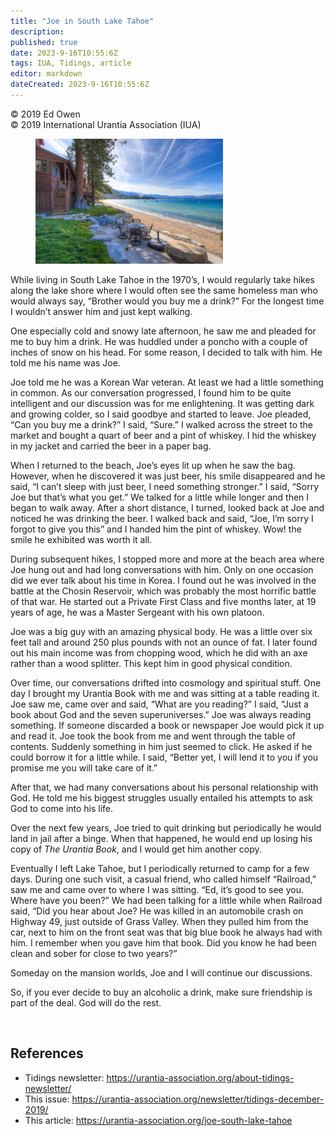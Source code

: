 ```yaml
---
title: "Joe in South Lake Tahoe"
description: 
published: true
date: 2023-9-16T10:55:6Z
tags: IUA, Tidings, article
editor: markdown
dateCreated: 2023-9-16T10:55:6Z
---
```


<p class="v-card v-sheet theme--light gray lighten-3 px-2">© 2019 Ed Owen<br>© 2019 International Urantia Association (IUA)</p>

<figure id="Figure_4" class="image urantiapedia image-style-align-left">
<img src="../../../image/article/IUA_Tidings/South-Lake-Tahoe-300x200.jpg">
</figure>

While living in South Lake Tahoe in the 1970’s, I would regularly take hikes along the lake shore where I would often see the same homeless man who would always say, “Brother would you buy me a drink?” For the longest time I wouldn’t answer him and just kept walking.

One especially cold and snowy late afternoon, he saw me and pleaded for me to buy him a drink. He was huddled under a poncho with a couple of inches of snow on his head. For some reason, I decided to talk with him. He told me his name was Joe.

Joe told me he was a Korean War veteran. At least we had a little something in common. As our conversation progressed, I found him to be quite intelligent and our discussion was for me enlightening. It was getting dark and growing colder, so I said goodbye and started to leave. Joe pleaded, “Can you buy me a drink?” I said, “Sure.” I walked across the street to the market and bought a quart of beer and a pint of whiskey. I hid the whiskey in my jacket and carried the beer in a paper bag.

When I returned to the beach, Joe’s eyes lit up when he saw the bag. However, when he discovered it was just beer, his smile disappeared and he said, “I can’t sleep with just beer, I need something stronger.” I said, “Sorry Joe but that’s what you get.” We talked for a little while longer and then I began to walk away. After a short distance, I turned, looked back at Joe and noticed he was drinking the beer. I walked back and said, “Joe, I’m sorry I forgot to give you this” and I handed him the pint of whiskey. Wow! the smile he exhibited was worth it all.

During subsequent hikes, I stopped more and more at the beach area where Joe hung out and had long conversations with him. Only on one occasion did we ever talk about his time in Korea. I found out he was involved in the battle at the Chosin Reservoir, which was probably the most horrific battle of that war. He started out a Private First Class and five months later, at 19 years of age, he was a Master Sergeant with his own platoon.

Joe was a big guy with an amazing physical body. He was a little over six feet tall and around 250 plus pounds with not an ounce of fat. I later found out his main income was from chopping wood, which he did with an axe rather than a wood splitter. This kept him in good physical condition.

Over time, our conversations drifted into cosmology and spiritual stuff. One day I brought my Urantia Book with me and was sitting at a table reading it. Joe saw me, came over and said, “What are you reading?” I said, “Just a book about God and the seven superuniverses.” Joe was always reading something. If someone discarded a book or newspaper Joe would pick it up and read it. Joe took the book from me and went through the table of contents. Suddenly something in him just seemed to click. He asked if he could borrow it for a little while. I said, “Better yet, I will lend it to you if you promise me you will take care of it.”

After that, we had many conversations about his personal relationship with God. He told me his biggest struggles usually entailed his attempts to ask God to come into his life.

Over the next few years, Joe tried to quit drinking but periodically he would land in jail after a binge. When that happened, he would end up losing his copy of _The Urantia Book_, and I would get him another copy.

Eventually I left Lake Tahoe, but I periodically returned to camp for a few days. During one such visit, a casual friend, who called himself “Railroad,” saw me and came over to where I was sitting. “Ed, it’s good to see you. Where have you been?” We had been talking for a little while when Railroad said, “Did you hear about Joe? He was killed in an automobile crash on Highway 49, just outside of Grass Valley. When they pulled him from the car, next to him on the front seat was that big blue book he always had with him. I remember when you gave him that book. Did you know he had been clean and sober for close to two years?”

Someday on the mansion worlds, Joe and I will continue our discussions.

So, if you ever decide to buy an alcoholic a drink, make sure friendship is part of the deal. God will do the rest.

<br style="clear:both;"/>

## References

- Tidings newsletter: https://urantia-association.org/about-tidings-newsletter/
- This issue: https://urantia-association.org/newsletter/tidings-december-2019/
- This article: https://urantia-association.org/joe-south-lake-tahoe